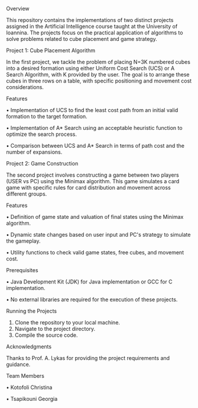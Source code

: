Overview

This repository contains the implementations of two distinct projects assigned in the Artificial Intelligence course taught at the University of Ioannina. The projects focus on the practical application of algorithms to solve problems related to cube placement and game strategy.

Project 1: Cube Placement Algorithm

In the first project, we tackle the problem of placing N=3K numbered cubes into a desired formation using either Uniform Cost Search (UCS) or A Search Algorithm, with K provided by the user. The goal is to arrange these cubes in three rows on a table, with specific positioning and movement cost considerations.

Features

•	Implementation of UCS to find the least cost path from an initial valid formation to the target formation.

•	Implementation of A* Search using an acceptable heuristic function to optimize the search process.

•	Comparison between UCS and A* Search in terms of path cost and the number of expansions.

Project 2: Game Construction

The second project involves constructing a game between two players (USER vs PC) using the Minimax algorithm. This game simulates a card game with specific rules for card distribution and movement across different groups.

Features

•	Definition of game state and valuation of final states using the Minimax algorithm.

•	Dynamic state changes based on user input and PC's strategy to simulate the gameplay.

•	Utility functions to check valid game states, free cubes, and movement cost.

Prerequisites

•	Java Development Kit (JDK) for Java implementation or GCC for C implementation.

•	No external libraries are required for the execution of these projects.

Running the Projects

1.	Clone the repository to your local machine.
2.	Navigate to the project directory.
3.	Compile the source code. 

Acknowledgments

Thanks to  Prof. A. Lykas for providing the project requirements and guidance.

Team Members

•	Kotofoli Christina

•	Tsapikouni Georgia

